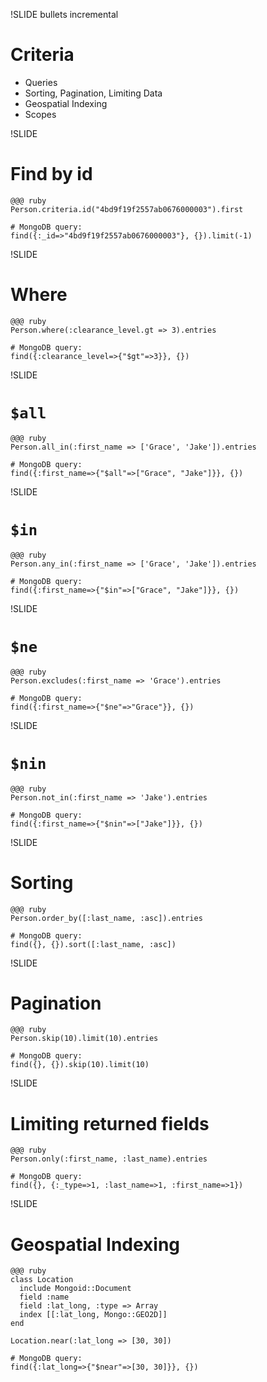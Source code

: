 !SLIDE bullets incremental

# Criteria

* Queries
* Sorting, Pagination, Limiting Data
* Geospatial Indexing
* Scopes

!SLIDE

# Find by id

    @@@ ruby
    Person.criteria.id("4bd9f19f2557ab0676000003").first

    # MongoDB query:
    find({:_id=>"4bd9f19f2557ab0676000003"}, {}).limit(-1)

!SLIDE

# Where

    @@@ ruby
    Person.where(:clearance_level.gt => 3).entries

    # MongoDB query:
    find({:clearance_level=>{"$gt"=>3}}, {})

!SLIDE

# `$all`

    @@@ ruby
    Person.all_in(:first_name => ['Grace', 'Jake']).entries

    # MongoDB query:
    find({:first_name=>{"$all"=>["Grace", "Jake"]}}, {})

!SLIDE

# `$in`

    @@@ ruby
    Person.any_in(:first_name => ['Grace', 'Jake']).entries

    # MongoDB query:
    find({:first_name=>{"$in"=>["Grace", "Jake"]}}, {})

!SLIDE

# `$ne`

    @@@ ruby
    Person.excludes(:first_name => 'Grace').entries

    # MongoDB query:
    find({:first_name=>{"$ne"=>"Grace"}}, {})

!SLIDE

# `$nin`

    @@@ ruby
    Person.not_in(:first_name => 'Jake').entries

    # MongoDB query:
    find({:first_name=>{"$nin"=>["Jake"]}}, {})

!SLIDE

# Sorting

    @@@ ruby
    Person.order_by([:last_name, :asc]).entries

    # MongoDB query:
    find({}, {}).sort([:last_name, :asc])

!SLIDE

# Pagination

    @@@ ruby
    Person.skip(10).limit(10).entries

    # MongoDB query:
    find({}, {}).skip(10).limit(10)

!SLIDE

# Limiting returned fields

    @@@ ruby
    Person.only(:first_name, :last_name).entries

    # MongoDB query:
    find({}, {:_type=>1, :last_name=>1, :first_name=>1})

!SLIDE

# Geospatial Indexing

    @@@ ruby
    class Location
      include Mongoid::Document
      field :name
      field :lat_long, :type => Array
      index [[:lat_long, Mongo::GEO2D]]
    end

    Location.near(:lat_long => [30, 30])

    # MongoDB query:
    find({:lat_long=>{"$near"=>[30, 30]}}, {})

